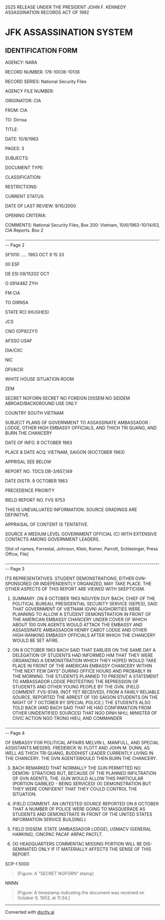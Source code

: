 2025 RELEASE UNDER THE PRESIDENT JOHN F. KENNEDY ASSASSINATION RECORDS ACT OF 1992

# JFK ASSASSINATION SYSTEM
## IDENTIFICATION FORM

AGENCY: NARA

RECORD NUMBER: 176-10036-10138

RECORD SERIES: National Security Files

AGENCY FILE NUMBER:

ORIGINATOR: CIA

FROM: CIA

TO: Dirnsa

TITLE:

DATE: 10/9/1963

PAGES: 3

SUBJECTS:

DOCUMENT TYPE:

CLASSIFICATION:

RESTRICTIONS:

CURRENT STATUS:

DATE OF LAST REVIEW: 9/10/2000

OPENING CRITERIA:

COMMENTS: National Security Files, Box 200: Vietnam, 10/6/1963-10/14/63, CIA Reports. Box 2


-------------------------------------------------------------------------------- Page 2

SF1010 ..... 1963 OCT 9 15 33

00 ESF

DE ESI 09/1520Z OCT

O 091448Z ZYH

FM CIA

TO DIRNSA

STATE RCI (HUGHES)

JCS

CNO (OP922Y1)

AFSSO USAF

DIA/CIIC

NIC

DFI/ACSI

WHITE HOUSE SITUATION ROOM

ZEM

SECRET NOFORN
SECRET NO FOREIGN DISSEM NO SIDDEM ABROAD/BACKGROUND USE ONLY

COUNTRY SOUTH VIETNAM

SUBJECT PLANS OF GOVERNMENT TO ASSASSINATE AMBASSADOR
: LODGE, OTHER HIGH EMBASSY OFFICIALS, AND THICH
TRI QUANG, AND BURN THE CHANCERY

DATE OF INFO. 8 OCTOBER 1963

PLACE & DATE ACQ. VIETNAM, SAIGON (8OCTOBER 1963)

APPRISAL SEE BELOW

REPORT NO. TDCS DB-3/657,149

DATE DISTR. 9 OCTOBER 1963

PRECEDENCE PRIORITY

RIELD REPORT NO. FVS 9753

THIS IS UNEVALUATED INFORMATION. SOURCE GRADINGS ARE DEFINITIVE.

APPRAISAL OF CONTENT IS TENTATIVE.

SOURCE A MEDIUM LEVEL GOVERNMENT OFFICIAL (C) WITH EXTENSIVE
CONTACTS AMONG GOVERNMENT LEADERS.

![list of names, Forrestal, Johnson, Klein, Komer, Parrott, Schlesinger, Press Office, File]


-------------------------------------------------------------------------------- Page 3

ITS REPRESENTATIVES. STUDENT DEMONSTRATIONS, EITHER GVN-SPONSORED
OR INDEPENDENTLY ORGANIZED, MAY TAKE PLACE. THE OTHER ASPECTS
OF THIS REPORT ARE VIEWED WITH SKEPTICISM.

1. SUMMARY. ON 8 OCTOBER 1963 NGUYEN DUY BACH, CHIEF OF THE
   POLITICAL BUREAU, PRESIDENTIAL SECURITY SERVICE (SEPES), SAID THAT
   GOVERNMENT OF VIETNAM (GVN) AUGHORITIES WERE PLANNING TO ALLOW A
   STUDENT DEMONSTRATION IN FRONT OF THE AMERICAN EMBASSY CHANCERY
   UNDER COVER OF WHICH ABOUT 100 GVN AGENTS WOULD ATTACK THE EMBASSY
   AND ASSASSINATE AMBASSADOR HENRY CABOT LODGE AND OTHER HIGH-RANKING
   EMBASSY OFFICIALS AFTER WHICH THE CHANCERY WOULD BE SET AFIRE.

2. ON 8 OCTOBER 1963 BACH SAID THAT EARLIER ON THE SAME DAY
   A DELEGATION OF STUDENTS HAD INFORMED HIM THAT THEY WERE ORGANIZING
   A DEMONSTRATION WHICH THEY HOPED WOULD TAKE PLACE IN FRONT OF THE
   AMERICAN EMBASSY CHANCERY WITHIN "THE NEXT FEW DAYS" DURING OFFICE
   HOURS AND PROBABLY IN THE MORNING. THE STUDENTS PLANNED TO PRESENT
   A STATEMENT TO AMBASSADOR LODGE PROTESTING THE REPRESSION OF
   STUDENTS AND OTHER YOUNG PEOPLE BY THE GVN. (FIELD COMMENT.
   FVS-9749, (NOT YET RECEIVED), FROM A FAIRLY RELIABLE SOURCE,
   REPORTED THE ARREST OF 130 SAIGON STUDENTS ON THE NIGHT OF 7 OCTOBER
   BY SPECIAL POLICE.) THE STUDENTS ALSO TOLD BACK (AND BACH SAID
   THAT HE HAD CONFIRMATION FROM OTHER UNIDENTIFIED SOURCES) THAT
   NGO DINH NHU, MINISTER OF CIVIC ACTION NGO TRONG HIEU, AND COMMANDER


-------------------------------------------------------------------------------- Page 4

OF EMBASSY FOR POLITICAL AFFAIRS MELVIN L. MANFULL, AND SPECIAL
ASSISTANTS MESSRS. FREDERICK W. FLOTT AND JOHN M. DUNN, AS WELL
AS THICH TRI QUANG, BUDDHIST LEADER CURRENTLY LIVING IN THE CHANCERY.
THE GVN AGENTSWOULD THEN BURN THE CHANCERY.

3. BACH REMARKED THAT NORMALLY THE GUN PERMITTED NO DEMON-
   STRATIONS BUT, BECAUSE OF THE PLANNED INFILTRATION OF GVN AGENTS,
   THE. GUN WOULD ALLOW THIS PARTICULAR (PORTION GARBLED - BEING
   SERVICED) (X) DEMONSTRATION BUT THEY WERE CONFIDENT THAT THEY COULD
   CONTROL THE SITUATION.

4. (FIELD COMMENT. AN UNTESTED SOURCE REPORTED ON 8 OCTOBER
   THAT A NUMBER OF POLICE WERE GOING TO MASQUERADE AS STUDENTS
   AND DEMONSTRATE IN FRONT OF THE UNITED STATES INFORMATION SERVICE
   BUILDING.)

5. FIELD DISSEM. STATE (AMBASSADOR LODGE), USMACV (GENERAL
   HARKINS), CINCPAC PACAF ARPAC PACFLT.

6. (X) HEADQUARTERS COMMENTAC MISSING PORTION WILL BE DIS-
   SEMINATED ONLY IF IT MATERIALLY AFFECTS THE SENSE OF THIS REPORT.

SCP-1
5000

> [Figure: A "SECRET NOFORN" stamp]

NNNN

> [Figure: A timestamp indicating the document was received on October 9, 1953, at 11:34.]


---
Converted with [doctly.ai](https://doctly.ai)